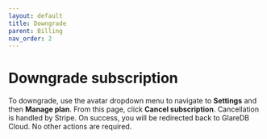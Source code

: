 ```yaml
---
layout: default
title: Downgrade
parent: Billing
nav_order: 2
---
```


# Downgrade subscription

To downgrade, use the avatar dropdown menu to navigate to **Settings** and
then **Manage plan**. From this page, click **Cancel subscription**.
Cancellation is handled by Stripe. On success, you will be redirected back to
GlareDB Cloud. No other actions are required.
